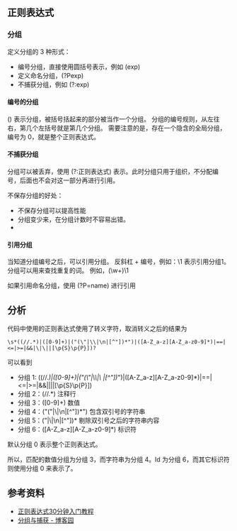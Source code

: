 
## 正则表达式


### 分组

定义分组的 3 种形式：
* 编号分组，直接使用圆括号表示，例如 (exp)
* 定义命名分组，(?P<name>exp)
* 不捕获分组，例如 (?:exp)

#### 编号的分组
() 表示分组，被括号括起来的部分被当作一个分组。
分组的编号规则，从左往右，第几个左括号就是第几个分组。
需要注意的是，存在一个隐含的全局分组，编号为 0，就是整个正则表达式。

#### 不捕获分组
分组可以被丢弃，使用 (?:正则表达式) 表示。此时分组只用于组织，不分配编号，后面也不会对这一部分再进行引用。

不保存分组的好处：
* 不保存分组可以提高性能
* 分组变少来，在分组计数时不容易出错。
* 

#### 引用分组
当知道分组编号之后，可以引用分组。
反斜杠 + 编号，例如：\1 表示引用分组1。
分组可以用来查找重复的词。
例如，(\w+)\1

如果引用命名分组，使用 (?P=name) 进行引用

## 分析

代码中使用的正则表达式使用了转义字符，取消转义之后的结果为
```
\s*((//.*)|([0-9]+)|("(\"|\\|\n|[^"])*")|([A-Z_a-z][A-Z_a-z0-9]*)|==|<=|>=|&&|\|\||[\p{S}\p{P}])?
```

可以看到

* 分组 1: ((//.*)|([0-9]+)|("(\\"|\\\\|\\
|[^"])*")|([A-Z_a-z][A-Z_a-z0-9]*)|==|<=|>=|&&|\|\||[\p{S}\p{P}])
* 分组 2：(//.*)                        注释行
* 分组 3：([0-9]+)                      数值
* 分组 4：("(\"|\\|\n|[^"])*")          包含双引号的字符串
* 分组 5：(\"|\\|\n|[^"])*              剔除双引号之后的字符串内容
* 分组 6：([A-Z_a-z][A-Z_a-z0-9]*)      标识符

默认分组 0 表示整个正则表达式。

所以，匹配的数值分组为分组 3，而字符串为分组 4。Id 为分组 6，而其它标识符则使用分组 0 来表示了。


## 参考资料
* [正则表达式30分钟入门教程](ttps://www.cnblogs.com/ljhdo/p/10678281.html)
* [分组与捕获 - 博客园](https://deerchao.cn/tutorials/regex/regex.htm)


